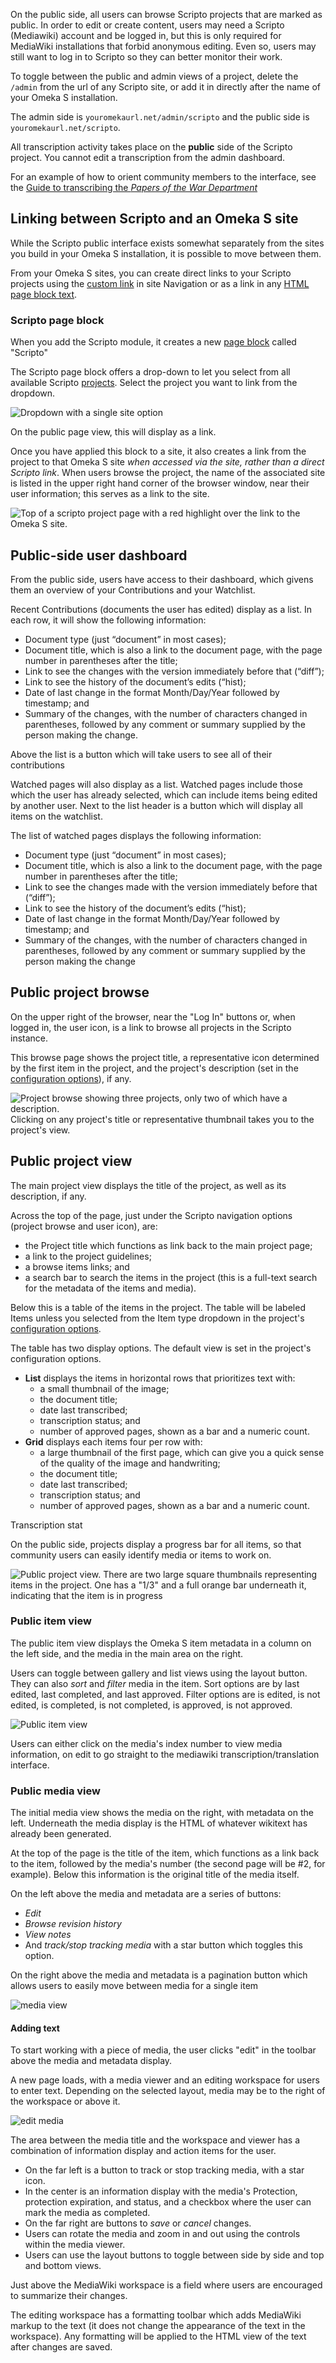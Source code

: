 On the public side, all users can browse Scripto projects that are marked as public. In order to edit or create content, users may need a Scripto (Mediawiki) account and be logged in, but this is only required for MediaWiki installations that forbid anonymous editing. Even so, users may still want to log in to Scripto so they can better monitor their work.

To toggle between the public and admin views of a project, delete the `/admin` from the url of any Scripto site, or add it in directly after the name of your Omeka S installation. 

The admin side is `youromekaurl.net/admin/scripto` and the public side is `youromekaurl.net/scripto`.

All transcription activity takes place on the **public** side of the Scripto project. You cannot edit a transcription from the admin dashboard.

For an example of how to orient community members to the interface, see the [Guide to transcribing the *Papers of the War Department*](http://wardepartmentpapers.org/s/home/page/transcribing-guide)

## Linking between Scripto and an Omeka S site
While the Scripto public interface exists somewhat separately from the sites you build in your Omeka S installation, it is possible to move between them.

From your Omeka S sites, you can create direct links to your Scripto projects using the [custom link](../../../sites/site_navigation/#custom-link) in site Navigation or as a link in any [HTML page block text](../../../sites/site_pages/#html).  

### Scripto page block
When you add the Scripto module, it creates a new [page block](../../../sites/site_pages/#page-blocks) called "Scripto"

The Scripto page block offers a drop-down to let you select from all available Scripto [projects](../scriptoproject/). Select the project you want to link from the dropdown.

![Dropdown with a single site option](../modulesfiles/scripto-pageBlock.png)

On the public page view, this will display as a link. 

Once you have applied this block to a site, it also creates a link from the project to that Omeka S site *when accessed via the site, rather than a direct Scripto link*. When users browse the project, the name of the associated site is listed in the upper right hand corner of the browser window, near their user information; this serves as a link to the site.

![Top of a scripto project page with a red highlight over the link to the Omeka S site.](../modulesfiles/scripto-pageBlocklink.png)

## Public-side user dashboard
From the public side, users have access to their dashboard, which givens them an overview of your Contributions and your Watchlist. 

Recent Contributions (documents the user has edited) display as a list. In each row, it will show the following information:

- Document type (just “document” in most cases);
- Document title, which is also a link to the document page, with the page number in parentheses after the title;
- Link to see the changes with the version immediately before that (“diff”);
- Link to see the history of the document’s edits (“hist);
- Date of last change in the format Month/Day/Year followed by timestamp; and
- Summary of the changes, with the number of characters changed in parentheses, followed by any comment or summary supplied by the person making the change.

Above the list is a button which will take users to see all of their contributions

Watched pages will also display as a list. Watched pages include those which the user has already selected, which can include items being edited by another user. Next to the list header is a button which will display all items on the watchlist. 

The list of watched pages displays the following information:

- Document type (just “document” in most cases);
- Document title, which is also a link to the document page, with the page number in parentheses after the title;
- Link to see the changes made with the version immediately before that (“diff”);
- Link to see the history of the document’s edits (“hist);
- Date of last change in the format Month/Day/Year followed by timestamp; and
- Summary of the changes, with the number of characters changed in parentheses, followed by any comment or summary supplied by the person making the change

## Public project browse
On the upper right of the browser, near the "Log In" buttons or, when logged in, the user icon, is a link to browse all projects in the Scripto instance. 

This browse page shows the project title, a representative icon determined by the first item in the project, and the project's description (set in the [configuration options](../scriptoproject/#configuration-options)), if any. 

![Project browse showing three projects, only two of which have a description.](../../modules/modulesfiles/scripto-publicBrowse.png)
Clicking on any project's title or representative thumbnail takes you to the project's view.

## Public project view
The main project view displays the title of the project, as well as its description, if any.

Across the top of the page, just under the Scripto navigation options (project browse and user icon), are:

- the Project title which functions as link back to the main project page; 
- a link to the project guidelines; 
- a browse items links; and
- a search bar to search the items in the project (this is a full-text search for the metadata of the items and media).

Below this is a table of the items in the project. The table will be labeled Items unless you selected from the Item type dropdown in the project's [configuration options](../scriptoproject/#configuration-options).

The table has two display options. The default view is set in the project's configuration options.
 
- **List** displays the items in horizontal rows that prioritizes text with:
	- a small thumbnail of the image;
	- the document title;
	- date last transcribed; 
	- transcription status; and
	- number of approved pages, shown as a bar and a numeric count.
- **Grid** displays each items four per row with:
	- a large thumbnail of the first page, which can give you a quick sense of the quality of the image and handwriting;
	- the document title;
	- date last transcribed;
	- transcription status; and
	- number of approved pages, shown as a bar and a numeric count.

Transcription stat

On the public side, projects display a progress bar for all items, so that community users can easily identify media or items to work on. 


![Public project view. There are two large square thumbnails representing items in the project. One has a "1/3" and a full orange bar underneath it, indicating that the item is in progress](../../modules/modulesfiles/scripto_publicproj.png)

### Public item view
The public item view displays the Omeka S item metadata in a column on the left side, and the media in the main area on the right. 

Users can toggle between gallery and list views using the layout button. They can also *sort* and *filter* media in the item. Sort options are by last edited, last completed, and last approved. Filter options are is edited, is not edited, is completed, is not completed, is approved, is not approved.

![Public item view](../../modules/modulesfiles/scripto_publicitem.png)

Users can either click on the media's index number to view media information, on edit to go straight to the mediawiki transcription/translation interface.

### Public media view
The initial media view shows the media on the right, with metadata on the left. Underneath the media display is the HTML of whatever wikitext has already been generated. 

At the top of the page is the title of the item, which functions as a link back to the item, followed by the media's number (the second page will be #2, for example). Below this information is the original title of the media itself. 

On the left above the media and metadata are a series of buttons:

- *Edit*
- *Browse revision history*
- *View notes*
- And *track/stop tracking media* with a star button which toggles this option.

On the right above the media and metadata is a pagination button which allows users to easily move between media for a single item

![media view](../../modules/modulesfiles/scripto_mediav.png)

#### Adding text
To start working with a piece of media, the user clicks "edit" in the toolbar above the media and metadata display.

A new page loads, with a media viewer and an editing workspace for users to enter text. Depending on the selected layout, media may be to the right of the workspace or above it.

![edit media](../../modules/modulesfiles/scripto_editmedia.png)

The area between the media title and the workspace and viewer has a combination of information display and action items for the user. 

- On the far left is a button to track or stop tracking media, with a star icon.
- In the center is an information display with the media's Protection, protection expiration, and status, and a checkbox where the user can mark the media as completed. 
- On the far right are buttons to *save* or *cancel* changes. 
- Users can rotate the media and zoom in and out using the controls within the media viewer.
- Users can use the layout buttons to toggle between side by side and top and bottom views. 

Just above the MediaWiki workspace is a field where users are encouraged to summarize their changes. 

The editing workspace has a formatting toolbar which adds MediaWiki markup to the text (it does not change the appearance of the text in the workspace). Any formatting will be applied to the HTML view of the text after changes are saved.